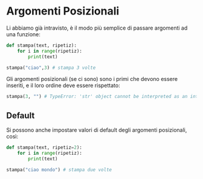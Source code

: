 # Argomenti Posizionali

Li abbiamo già intravisto, è il modo più semplice di passare argomenti ad una funzione:

```python
def stampa(text, ripetiz):
    for i in range(ripetiz):
        print(text)

stampa("ciao",3) # stampa 3 volte 
```

Gli argomenti posizionali (se ci sono) sono i primi che devono essere inseriti, e il loro ordine deve essere rispettato:

```python
stampa(3, "") # TypeError: 'str' object cannot be interpreted as an integer
```

## Default 

Si possono anche impostare valori di default degli argomenti posizionali, così:

```python
def stampa(text, ripetiz=2):
    for i in range(ripetiz):
        print(text)

stampa("ciao mondo") # stampa due volte
```